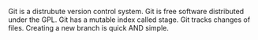 Git is a distrubute version control system.
Git is free software distributed under the GPL.
Git has a mutable index called stage.
Git tracks changes of files.
Creating a new branch is quick AND simple.
